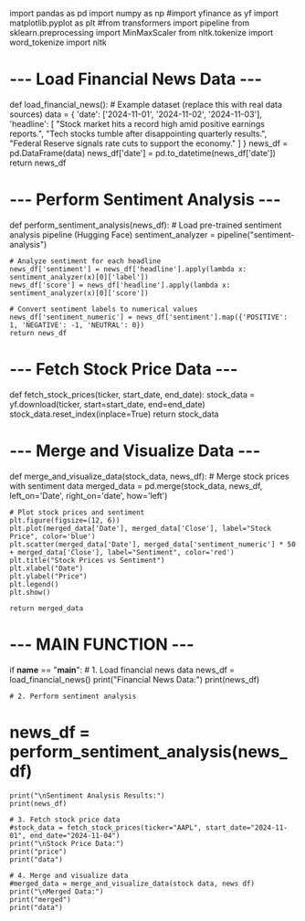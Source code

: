 import pandas as pd
import numpy as np
#import yfinance as yf
import matplotlib.pyplot as plt
#from transformers import pipeline
from sklearn.preprocessing import MinMaxScaler
from nltk.tokenize import word_tokenize
import nltk

# --- Load Financial News Data ---
def load_financial_news():
    # Example dataset (replace this with real data sources)
    data = {
        'date': ['2024-11-01', '2024-11-02', '2024-11-03'],
        'headline': [
            "Stock market hits a record high amid positive earnings reports.",
            "Tech stocks tumble after disappointing quarterly results.",
            "Federal Reserve signals rate cuts to support the economy."
        ]
    }
    news_df = pd.DataFrame(data)
    news_df['date'] = pd.to_datetime(news_df['date'])
    return news_df

# ---  Perform Sentiment Analysis ---
def perform_sentiment_analysis(news_df):
    # Load pre-trained sentiment analysis pipeline (Hugging Face)
    sentiment_analyzer = pipeline("sentiment-analysis")
   
    # Analyze sentiment for each headline
    news_df['sentiment'] = news_df['headline'].apply(lambda x: sentiment_analyzer(x)[0]['label'])
    news_df['score'] = news_df['headline'].apply(lambda x: sentiment_analyzer(x)[0]['score'])
   
    # Convert sentiment labels to numerical values
    news_df['sentiment_numeric'] = news_df['sentiment'].map({'POSITIVE': 1, 'NEGATIVE': -1, 'NEUTRAL': 0})
    return news_df

# ---  Fetch Stock Price Data ---
def fetch_stock_prices(ticker, start_date, end_date):
    stock_data = yf.download(ticker, start=start_date, end=end_date)
    stock_data.reset_index(inplace=True)
    return stock_data

# ---  Merge and Visualize Data ---
def merge_and_visualize_data(stock_data, news_df):
    # Merge stock prices with sentiment data
    merged_data = pd.merge(stock_data, news_df, left_on='Date', right_on='date', how='left')
   
    # Plot stock prices and sentiment
    plt.figure(figsize=(12, 6))
    plt.plot(merged_data['Date'], merged_data['Close'], label="Stock Price", color='blue')
    plt.scatter(merged_data['Date'], merged_data['sentiment_numeric'] * 50 + merged_data['Close'], label="Sentiment", color='red')
    plt.title("Stock Prices vs Sentiment")
    plt.xlabel("Date")
    plt.ylabel("Price")
    plt.legend()
    plt.show()

    return merged_data

# --- MAIN FUNCTION ---
if __name__ == "__main__":
    # 1. Load financial news data
    news_df = load_financial_news()
    print("Financial News Data:")
    print(news_df)

    # 2. Perform sentiment analysis
   # news_df = perform_sentiment_analysis(news_df)
    print("\nSentiment Analysis Results:")
    print(news_df)

    # 3. Fetch stock price data
    #stock_data = fetch_stock_prices(ticker="AAPL", start_date="2024-11-01", end_date="2024-11-04")
    print("\nStock Price Data:")
    print("price")
    print("data")

    # 4. Merge and visualize data
    #merged_data = merge_and_visualize_data(stock data, news df)
    print("\nMerged Data:")
    print("merged")
    print("data")
